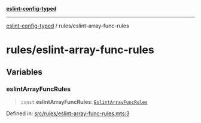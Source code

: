 [**eslint-config-typed**](../README.md)

---

[eslint-config-typed](../README.md) / rules/eslint-array-func-rules

# rules/eslint-array-func-rules

## Variables

### eslintArrayFuncRules

> `const` **eslintArrayFuncRules**: [`EslintArrayFuncRules`](../types/rules/eslint-array-func-rules.md#eslintarrayfuncrules)

Defined in: [src/rules/eslint-array-func-rules.mts:3](https://github.com/noshiro-pf/eslint-config-typed/blob/main/src/rules/eslint-array-func-rules.mts#L3)
